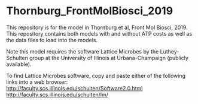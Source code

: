 # Thornburg_FrontMolBiosci_2019
This repository is for the model in Thornburg et al, Front Mol Biosci, 2019.  
This repository contains both models with and without ATP costs as well as the data files to load into the models. 

Note this model requires the software Lattice Microbes by the Luthey-Schulten group at the University of Illinois at Urbana-Champaign (publicly available).

To find Lattice Microbes software, copy and paste either of the following links into a web browser:
http://faculty.scs.illinois.edu/schulten/Software2.0.html
http://faculty.scs.illinois.edu/schulten/lm/
